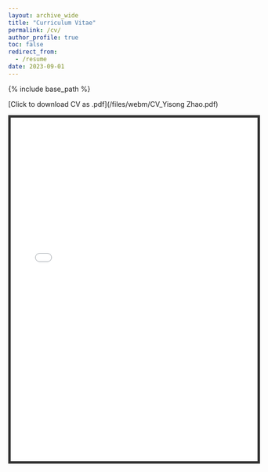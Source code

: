 ```yaml
---
layout: archive_wide
title: "Curriculum Vitae"
permalink: /cv/
author_profile: true
toc: false
redirect_from:
  - /resume
date: 2023-09-01
---
```


{% include base_path %}

[Click to download CV as .pdf](/files/webm/CV_Yisong Zhao.pdf)

<iframe src="/files/webm/CV_Yisong Zhao.pdf" width="100%" height="700" marginwidth="0" marginheight="0" style="border:5px solid #333333"></iframe>


